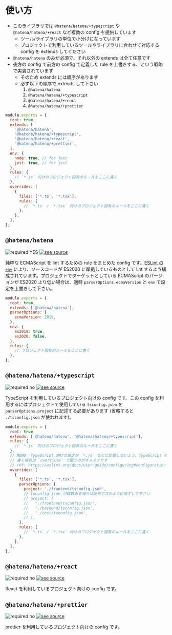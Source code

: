 # 使い方

- このライブラリでは `@hatena/hatena/+typescript` や `@hatena/hatena/+react` など複数の config を提供しています
  - ツール/ライブラリの単位で小分けになっています
  - プロジェクトで利用しているツールやライブラリに合わせて対応する config を extends してください
- `@hatena/hatena` のみが必須で、それ以外の extends は全て任意です
- 後方の config で前方の config で定義した rule を上書きする、という戦略で実装されています
  - そのため extends には順序があります
  - 必ず以下の順序で extends して下さい
    1. `@hatena/hatena`
    2. `@hatena/hatena/+typescript`
    3. `@hatena/hatena/+react`
    4. `@hatena/hatena/+prettier`

<!-- prettier-ignore-start -->

```javascript
module.exports = {
  root: true,
  extends: [
    '@hatena/hatena',
    '@hatena/hatena/+typescript',
    '@hatena/hatena/+react',
    '@hatena/hatena/+prettier',
  ],
  env: {
    node: true, // for jest
    jest: true, // for jest
  },
  rules: {
    // `*.js` 向けのプロジェクト固有のルールをここに書く
  },
  overrides: [
    {
      files: ['*.ts', '*.tsx'],
      rules: {
        // `*.ts` / `*.tsx` 向けのプロジェクト固有のルールをここに書く
      },
    },
  ],
};
```

<!-- prettier-ignore-end -->

## `@hatena/hatena`

![required YES](https://img.shields.io/badge/required-YES-red) [![see source](https://img.shields.io/badge/see-source-yellow)](https://github.com/hatena/eslint-config-hatena/blob/main/index.js)

純粋な ECMAScript を lint するための rule をまとめた config です。[ESLint の `env`](https://eslint.org/docs/user-guide/configuring#specifying-environments) により、ソースコードが ES2020 に準拠しているものとして lint するよう構成されています。プロジェクトでターゲットとしている ECMAScript のバージョンが ES2020 より低い場合は、適時 `parserOptions.ecmaVersion` と `env` で設定を上書きして下さい。

```javascript
module.exports = {
  root: true,
  extends: ['@hatena/hatena'],
  parserOptions: {
    ecmaVersion: 2019,
  },
  env: {
    es2019: true,
    es2020: false,
  },
  rules: {
    // プロジェクト固有のルールをここに書く
  },
};
```

## `@hatena/hatena/+typescript`

![required no](https://img.shields.io/badge/required-no-inactive) [![see source](https://img.shields.io/badge/see-source-yellow)](https://github.com/hatena/eslint-config-hatena/blob/main/+typescript.js)

TypeScript を利用しているプロジェクト向けの config です。この config を利用するにはプロジェクトで使用している `tsconfig.json` を `parserOptions.project` に記述する必要があります (省略すると `./tsconfig.json` が使われます)。

```javascript
module.exports = {
  root: true,
  extends: ['@hatena/hatena', '@hatena/hatena/+typescript'],
  rules: {
    // `*.js` 向けのプロジェクト固有のルールをここに書く
  },
  // MEMO: TypeScript 向けの設定が `*.js` などに影響しないよう、TypeScript 向けの設定を
  // 書く場合は `overrides` で囲うのがオススメです
  // ref: https://eslint.org/docs/user-guide/configuring#configuration-based-on-glob-patterns
  overrides: [
    {
      files: ['*.ts', '*.tsx'],
      parserOptions: {
        project: './frontend/tsconfig.json',
        // tsconfig.json が複数ある場合は配列で次のように指定して下さい
        // project: [
        //   './frontend/tsconfig.json',
        //   './backend/tsconfig.json',
        //   './test/tsconfig.json',
        // ],
      },
      rules: {
        // `*.ts` / `*.tsx` 向けのプロジェクト固有のルールをここに書く
      },
    },
  ],
};
```

## `@hatena/hatena/+react`

![required no](https://img.shields.io/badge/required-no-inactive) [![see source](https://img.shields.io/badge/see-source-yellow)](https://github.com/hatena/eslint-config-hatena/blob/main/+react.js)

React を利用しているプロジェクト向けの config です。

## `@hatena/hatena/+prettier`

![required no](https://img.shields.io/badge/required-no-inactive) [![see source](https://img.shields.io/badge/see-source-yellow)](https://github.com/hatena/eslint-config-hatena/blob/main/+prettier.js)

prettier を利用しているプロジェクト向けの config です。
